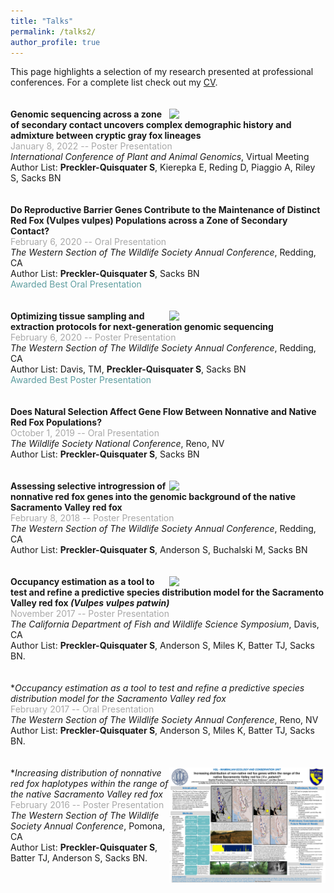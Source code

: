 ```yaml
---
title: "Talks"
permalink: /talks2/
author_profile: true
---
```

This page highlights a selection of my research presented at professional conferences. For a complete list check out my [CV](https://squisquater.github.io/cv/).\
\
\
[<img align="right" src="/files/Preckler-Quisquater_TWS2022.pdf" width="250">](/files/Preckler-Quisquater_TWS2022.pdf)
**Genomic sequencing across a zone of secondary contact uncovers complex demographic history and admixture between cryptic gray fox lineages** \
<span style="color:darkgray">January 8, 2022 -- Poster Presentation</span> \
*International Conference of Plant and Animal Genomics*, Virtual Meeting \
Author List: **Preckler-Quisquater S**, Kierepka E, Reding D, Piaggio A, Riley S, Sacks BN \
\
\
**Do Reproductive Barrier Genes Contribute to the Maintenance of Distinct Red Fox (Vulpes vulpes) Populations across a Zone of Secondary Contact?** \
<span style="color:darkgray">February 6, 2020 -- Oral Presentation</span> \
*The Western Section of The Wildlife Society Annual Conference*, Redding, CA \
Author List: **Preckler-Quisquater S**, Sacks BN \
<span style="color:cadetblue">Awarded Best Oral Presentation</span> \
\
\
[<img align="right" src="/files/Davis-2020-poster.pdf" width="250">](/files/Davis-2020-poster.pdf)
**Optimizing tissue sampling and extraction protocols for next-generation genomic sequencing** \
<span style="color:darkgray">February 6, 2020 -- Poster Presentation</span> \
*The Western Section of The Wildlife Society Annual Conference*, Redding, CA \
Author List: Davis, TM, **Preckler-Quisquater S**, Sacks BN \
<span style="color:cadetblue">Awarded Best Poster Presentation</span> \
\
\
**Does Natural Selection Affect Gene Flow Between Nonnative and Native Red Fox Populations?** \
<span style="color:darkgray">October 1, 2019 -- Oral Presentation</span> \
*The Wildlife Society National Conference*, Reno, NV \
Author List: **Preckler-Quisquater S**, Sacks BN \
\
\
[<img align="right" src="/files/TWS2018-Poster.pdf" width="250">](/files/TWS2018-Poster.pdf)
**Assessing selective introgression of nonnative red fox genes into the genomic background of the native Sacramento Valley red fox** \
<span style="color:darkgray">February 8, 2018 -- Poster Presentation</span> \
*The Western Section of The Wildlife Society Annual Conference*, Redding, CA \
Author List: **Preckler-Quisquater S**, Anderson S, Buchalski M, Sacks BN \
\
\
[<img align="right" src="/files/CDFWScienceSymposiumOccModel2017.pdf" width="250">](/files/CDFWScienceSymposiumOccModel2017.pdf)
**Occupancy estimation as a tool to test and refine a predictive species distribution model for the Sacramento Valley red fox *(Vulpes vulpes patwin)*** \
<span style="color:darkgray">November 2017 -- Poster Presentation</span> \
*The California Department of Fish and Wildlife Science Symposium*, Davis, CA \
Author List: **Preckler-Quisquater S**, Anderson S, Miles K, Batter TJ, Sacks BN. \
\
\
**Occupancy estimation as a tool to test and refine a predictive species distribution model for the Sacramento Valley red fox* \
<span style="color:darkgray">February 2017 -- Oral Presentation</span> \
*The Western Section of The Wildlife Society Annual Conference*, Reno, NV \
Author List: **Preckler-Quisquater S**, Anderson S, Miles K, Batter TJ, Sacks BN. \
\
\
[<img align="right" src="/files/TWS2016-poster.pdf" width="250">](/files/TWS2016-poster.pdf)
**Increasing distribution of nonnative red fox haplotypes within the range of the native Sacramento Valley red fox* \
<span style="color:darkgray">February 2016 -- Poster Presentation</span> \
*The Western Section of The Wildlife Society Annual Conference*, Pomona, CA \
Author List: **Preckler-Quisquater S**,  Batter TJ, Anderson S, Sacks BN.





